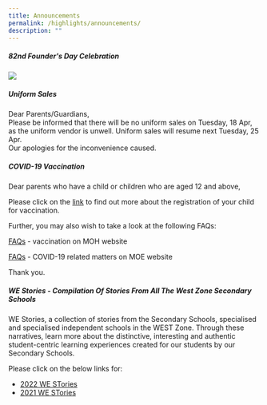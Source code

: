 ```yaml
---
title: Announcements
permalink: /highlights/announcements/
description: ""
---
```

##### **82nd Founder's Day Celebration**
![](/images/82%20founders%20day%20invitation%20card%20(version%201)%20copy.jpg)
##### **Uniform Sales**
Dear Parents/Guardians,<br>Please be informed that there will be no uniform sales on Tuesday, 18 Apr, as the uniform vendor is unwell. Uniform  sales will resume next Tuesday, 25 Apr.
<br>Our apologies for the inconvenience caused.



##### **COVID-19 Vaccination**


Dear parents who have a child or children who are aged 12 and above,

Please click on the&nbsp;[link](https://www.facebook.com/6788957003/posts/10160860961292004/?d=n)&nbsp;to find out more about the registration of your child for vaccination.&nbsp;

Further, you may also wish to take a look at the following FAQs:  

[FAQs](https://www.vaccine.gov.sg/faq?fbclid=IwAR2TXOsoTOxmYXNc9UWHl55BEXN1jnSv0fdf5BnSWc6ahQK5sD_45V2FDWo)&nbsp;\- vaccination on MOH website

[FAQs](https://www.moe.gov.sg/faqs-covid-19-infection?fbclid=IwAR1VomcwmrpC9QxseNGbRgz2d_4SHOncHHkbPLO7ea5_8WtQqOsjuibe-GU)&nbsp;\- COVID-19 related matters on MOE website

  

Thank you.

##### **WE Stories - Compilation Of Stories From All The West Zone Secondary Schools**


WE Stories, a collection of stories from the Secondary Schools, specialised and specialised independent&nbsp;schools in the WEST Zone. Through these narratives, learn more about the distinctive, interesting and authentic student-centric learning experiences created for our students by our Secondary Schools.

  

Please click&nbsp;on the below links for:&nbsp;

*   [2022 WE STories](https://online.fliphtml5.com/obrr/qkde/#p=1)
*   [2021 WE STories](https://online.fliphtml5.com/obrr/vrmu/#p=1)